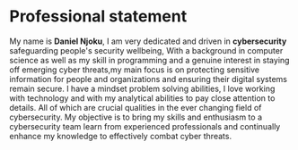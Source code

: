 # Professional statement 
My name is **Daniel Njoku**, I am very dedicated and driven in **cybersecurity** safeguarding people's security wellbeing, With a background in computer science as well as my skill in programming and a genuine interest in staying off emerging cyber threats,my main focus is on protecting sensitive information for people and organizations and ensuring their digital systems remain secure. I have a mindset problem solving abilities, I love working with technology and with my analytical abilities to pay close attention to details. All of which are crucial qualities in the ever changing field of cybersecurity. My objective is to bring my skills and enthusiasm to a cybersecurity team learn from experienced professionals and continually enhance my knowledge to effectively combat cyber threats.
